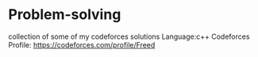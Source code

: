 # Problem-solving
collection of some of my codeforces solutions
Language:c++
Codeforces Profile: https://codeforces.com/profile/Freed
